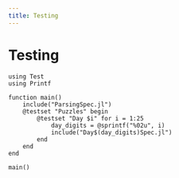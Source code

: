 ```yaml
---
title: Testing
---
```


# Testing

``` {.julia file=test/runtests.jl}
using Test
using Printf

function main()
    include("ParsingSpec.jl")
    @testset "Puzzles" begin
        @testset "Day $i" for i = 1:25
            day_digits = @sprintf("%02u", i)
            include("Day$(day_digits)Spec.jl")
        end
    end
end

main()
```
